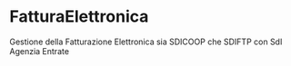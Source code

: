 # FatturaElettronica
Gestione della Fatturazione Elettronica sia SDICOOP che SDIFTP con SdI Agenzia Entrate
